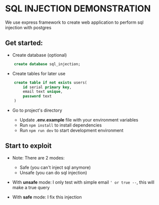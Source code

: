 # SQL INJECTION DEMONSTRATION

We use express framework to create web application to perform sql injection with postgres

## Get started:

- Create database (optional)

```sql
    create database sql_injection;
```

- Create tables for later use

```sql
    create table if not exists users(
        id serial primary key,
        email text unique,
        password text
    )
```

- Go to project's directory

  - Update **.env.example** file with your environment variables
  - Run `npm install` to install dependencies
  - Run `npm run dev` to start development environment

## Start to exploit

- Note:
  There are 2 modes:

  - Safe (you can't inject sql anymore)
  - Unsafe (you can do sql injection)

- With **unsafe** mode:
  I only test with simple email `' or true --`, this will make a true query
- With **safe** mode:
  I fix this injection
